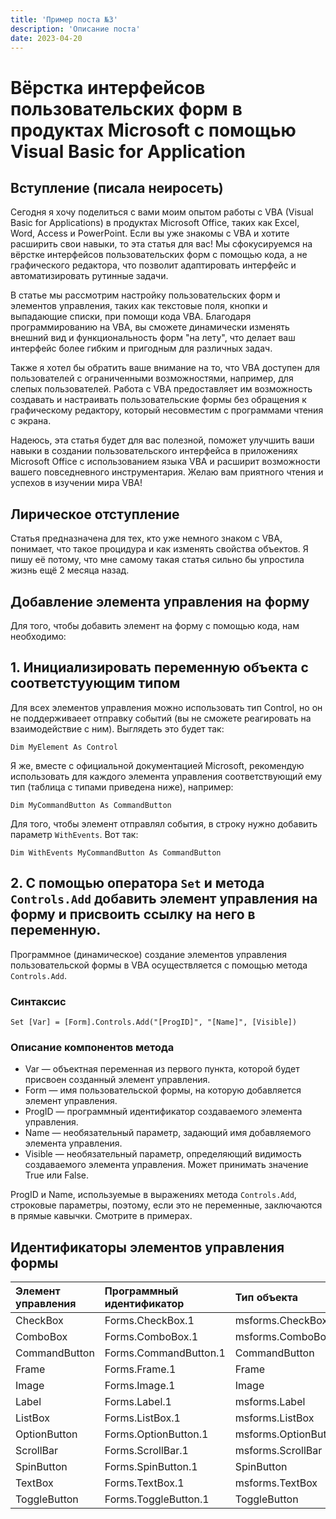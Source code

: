 ```yaml
---
title: 'Пример поста №3'
description: 'Описание поста'
date: 2023-04-20
---
```


# Вёрстка интерфейсов пользовательских форм в продуктах Microsoft с помощью Visual Basic for Application

## Вступление (писала неиросеть)

Сегодня я хочу поделиться с вами моим опытом работы с VBA (Visual Basic for Applications) в продуктах Microsoft Office, таких как Excel, Word, Access и PowerPoint. Если вы уже знакомы с VBA и хотите расширить свои навыки, то эта статья для вас! Мы сфокусируемся на вёрстке интерфейсов пользовательских форм с помощью кода, а не графического редактора, что позволит адаптировать интерфейс и автоматизировать рутинные задачи.

В статье мы рассмотрим  настройку пользовательских форм и элементов управления, таких как текстовые поля, кнопки и выпадающие списки, при помощи кода VBA. Благодаря программированию на VBA, вы сможете динамически изменять внешний вид и функциональность форм "на лету", что делает ваш интерфейс более гибким и пригодным для различных задач.

Также я хотел бы обратить ваше внимание на то, что VBA доступен для пользователей с ограниченными возможностями, например, для слепых пользователей. Работа с VBA предоставляет им возможность создавать и настраивать пользовательские формы без обращения к графическому редактору, который несовместим с программами чтения с экрана.

Надеюсь, эта статья будет для вас полезной, поможет улучшить ваши навыки в создании пользовательского интерфейса в приложениях Microsoft Office с использованием языка VBA и расширит возможности вашего повседневного инструментария. Желаю вам приятного чтения и успехов в изучении мира VBA!

## Лирическое отступление

Статья предназначена для тех, кто уже немного знаком с VBA, понимает, что такое процидура и как изменять свойства объектов. Я пишу её потому, что мне самому такая статья сильно бы упростила жизнь ещё 2 месяца назад.

## Добавление элемента управления на форму

Для того, чтобы добавить элемент на форму с помощью кода, нам необходимо:

## 1. Инициализировать переменную объекта с соответстуующим типом

Для всех элементов управления можно использовать тип Control, но он не поддерживаеет отправку событий (вы не сможете реагировать на взаимодействие с ним). Выглядеть это будет так:

```VBA
Dim MyElement As Control
```

Я же, вместе с официальной документацией Microsoft, рекомендую использовать для каждого элемента управления соответствующий ему тип (таблица с типами приведена ниже), например:

```VBA
Dim MyCommandButton As CommandButton
```

Для того, чтобы элемент отправлял события, в строку нужно добавить параметр `WithEvents`. Вот так:

```VBA
Dim WithEvents MyCommandButton As CommandButton
```

## 2. С помощью оператора `Set` и метода `Controls.Add` добавить элемент управления на форму и присвоить ссылку на него в переменную.

Программное (динамическое) создание элементов управления пользовательской формы в VBA осуществляется с помощью метода `Controls.Add`.

### Синтаксис

```VBA
Set [Var] = [Form].Controls.Add("[ProgID]", "[Name]", [Visible])
```

### Описание компонентов метода

- Var — объектная переменная из первого пункта, которой будет присвоен созданный элемент управления.
- Form — имя пользовательской формы, на которую добавляется элемент управления.
- ProgID — программный идентификатор создаваемого элемента управления.
- Name — необязательный параметр, задающий имя добавляемого элемента управления.
- Visible — необязательный параметр, определяющий видимость создаваемого элемента управления. Может принимать значение True или False.

ProgID и Name, используемые в выражениях метода `Controls.Add`, строковые параметры, поэтому, если это не переменные, заключаются в прямые кавычки. Смотрите в примерах.

## Идентификаторы элементов управления формы

| Элемент управления | Программный идентификатор | Тип объекта          |
|:-------------------|:--------------------------|:---------------------|
| CheckBox           | Forms.CheckBox.1          | msforms.CheckBox     |
| ComboBox           | Forms.ComboBox.1          | msforms.ComboBox     |
| CommandButton      | Forms.CommandButton.1     | CommandButton        |
| Frame              | Forms.Frame.1             | Frame                |
| Image              | Forms.Image.1             | Image                |
| Label              | Forms.Label.1             | msforms.Label        |
| ListBox            | Forms.ListBox.1           | msforms.ListBox      |
| OptionButton       | Forms.OptionButton.1      | msforms.OptionButton |
| ScrollBar          | Forms.ScrollBar.1         | msforms.ScrollBar    |
| SpinButton         | Forms.SpinButton.1        | SpinButton           |
| TextBox            | Forms.TextBox.1           | msforms.TextBox      |
| ToggleButton       | Forms.ToggleButton.1      | ToggleButton         |

